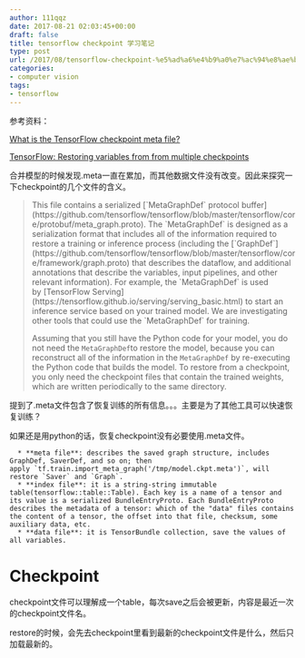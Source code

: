 ```yaml
---
author: 111qqz
date: 2017-08-21 02:03:45+00:00
draft: false
title: tensorflow checkpoint 学习笔记
type: post
url: /2017/08/tensorflow-checkpoint-%e5%ad%a6%e4%b9%a0%e7%ac%94%e8%ae%b0/
categories:
- computer vision
tags:
- tensorflow
---
```


参考资料：

[What is the TensorFlow checkpoint meta file?](https://stackoverflow.com/questions/36195454/what-is-the-tensorflow-checkpoint-meta-file)

[TensorFlow: Restoring variables from from multiple checkpoints](https://stackoverflow.com/questions/35733917/tensorflow-restoring-variables-from-from-multiple-checkpoints)

合并模型的时候发现.meta一直在累加，而其他数据文件没有改变。因此来探究一下checkpoint的几个文件的含义。



<blockquote>This file contains a serialized [`MetaGraphDef` protocol buffer](https://github.com/tensorflow/tensorflow/blob/master/tensorflow/core/protobuf/meta_graph.proto). The `MetaGraphDef` is designed as a serialization format that includes all of the information required to restore a training or inference process (including the [`GraphDef`](https://github.com/tensorflow/tensorflow/blob/master/tensorflow/core/framework/graph.proto) that describes the dataflow, and additional annotations that describe the variables, input pipelines, and other relevant information). For example, the `MetaGraphDef` is used by [TensorFlow Serving](https://tensorflow.github.io/serving/serving_basic.html) to start an inference service based on your trained model. We are investigating other tools that could use the `MetaGraphDef` for training.

Assuming that you still have the Python code for your model, you do not need the `MetaGraphDef`to restore the model, because you can reconstruct all of the information in the `MetaGraphDef` by re-executing the Python code that builds the model. To restore from a checkpoint, you only need the checkpoint files that contain the trained weights, which are written periodically to the same directory.</blockquote>



提到了.meta文件包含了恢复训练的所有信息。。。主要是为了其他工具可以快速恢复训练？

如果还是用python的话，恢复checkpoint没有必要使用.meta文件。




      * **meta file**: describes the saved graph structure, includes GraphDef, SaverDef, and so on; then apply `tf.train.import_meta_graph('/tmp/model.ckpt.meta')`, will restore `Saver` and `Graph`.
      * **index file**: it is a string-string immutable table(tensorflow::table::Table). Each key is a name of a tensor and its value is a serialized BundleEntryProto. Each BundleEntryProto describes the metadata of a tensor: which of the "data" files contains the content of a tensor, the offset into that file, checksum, some auxiliary data, etc.
      * **data file**: it is TensorBundle collection, save the values of all variables.






# Checkpoint



checkpoint文件可以理解成一个table，每次save之后会被更新，内容是最近一次的checkpoint文件名。

restore的时候，会先去checkpoint里看到最新的checkpoint文件是什么，然后只加载最新的。


